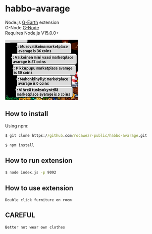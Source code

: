 # habbo-avarage
Node.js [G-Earth](https://github.com/sirjonasxx/G-Earth) extension<br>
G-Node [G-Node](https://github.com/WiredSpast/G-Node)<br>
Requires Node.js V15.0.0+

![Avarage](avarage.png)

## How to install
Using npm:
```cmd
$ git clone https://github.com/rocawear-public/habbo-avarage.git
```
```cmd
$ npm install
```

## How to run  extension
```cmd
$ node index.js -p 9092
```

## How to use  extension
```
Double click furniture on room
```

## CAREFUL
```
Better not wear own clothes
```
